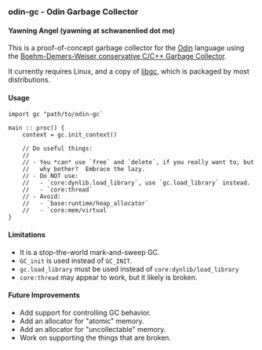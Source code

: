 ### odin-gc - Odin Garbage Collector
#### Yawning Angel (yawning at schwanenlied dot me)

This is a proof-of-concept garbage collector for the [Odin][1] language
using the [Boehm-Demers-Weiser conservative C/C++ Garbage Collector][2].

It currently requires Linux, and a copy of [libgc][3], which is packaged
by most distributions.

#### Usage

```
import gc "path/to/odin-gc`

main :: proc() {
    context = gc.init_context()

    // Do useful things:
    //
    // - You *can* use `free` and `delete`, if you really want to, but
    //   why bother?  Embrace the lazy.
    // - Do NOT use:
    //   - `core:dynlib.load_library`, use `gc.load_library` instead.
    //   - `core:thread`
    // - Avoid:
    //   - `base:runtime/heap_allocator`
    //   - `core:mem/virtual`
}
```

#### Limitations

- It is a stop-the-world mark-and-sweep GC.
- `GC_init` is used instead of `GC_INIT`.
- `gc.load_library` must be used instead of `core:dynlib/load_library`
- `core:thread` may appear to work, but it likely is broken.

#### Future Improvements

- Add support for controlling GC behavior.
- Add an allocator for "atomic" memory.
- Add an allocator for "uncollectable" memory.
- Work on supporting the things that are broken.

[1]: https://odin-lang.org
[2]: https://www.hboehm.info/gc/
[3]: https://archlinux.org/packages/core/x86_64/gc/